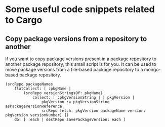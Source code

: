 # Some useful code snippets related to Cargo

## Copy package versions from a repository to another
If you want to copy package versions present in a package repository to another package repository, this small script is for you. It can be used to move package versions from a file-based package repository to a mongo-based package repository.
```smalltalk
(srcRepo packageNames 
	flatCollect: [ :pkgName | 
		(srcRepo versionStringsOf: pkgName)
			collect: [ :pkgVersionString | | pkgVersion |
				pkgVersion := pkgVersionString asPackageVersionReference.
				srcRepo fetch: pkgVersion packageName version: pkgVersion versionNumber] ])
	do: [ :each | destRepo savePackageVersion: each ]
```
